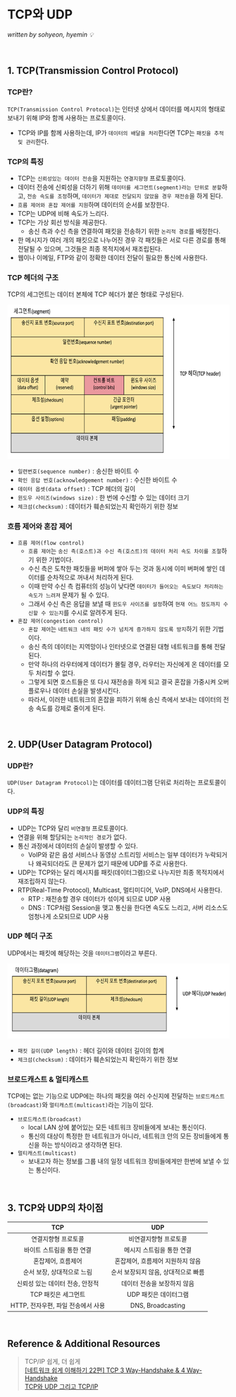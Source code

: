  # TCP와 UDP
*written by sohyeon, hyemin 💡*

<br>

## 1. TCP(Transmission Control Protocol)

### TCP란?
`TCP(Transmission Control Protocol)`는 인터넷 상에서 데이터를 메시지의 형태로 보내기 위해 IP와 함께 사용하는 프로토콜이다.  
* TCP와 IP를 함께 사용하는데, IP가 `데이터의 배달을 처리`한다면 TCP는 `패킷을 추적 및 관리`한다.  

### TCP의 특징
* TCP는 `신뢰성있는 데이터 전송`을 지원하는 `연결지향형` 프로토콜이다. 
* 데이터 전송에 신뢰성을 더하기 위해 `데이터를 세그먼트(segment)라는 단위로 분할`하고, `전송 속도를 조정`하며, `데이터가 제대로 전달되지 않았을 경우 재전송`을 하게 된다.  
* `흐름 제어와 혼잡 제어를 지원`하며 데이터의 순서를 보장한다.
* TCP는 UDP에 비해 속도가 느리다.
* TCP는 가상 회선 방식을 제공한다.
    - 송신 측과 수신 측을 연결하여 패킷을 전송하기 위한 `논리적 경로`를 배정한다.
* 한 메시지가 여러 개의 패킷으로 나누어진 경우 각 패킷들은 서로 다른 경로를 통해 전달될 수 있으며, 그것들은 최종 목적지에서 재조립된다.  
* 웹이나 이메일, FTP와 같이 정확한 데이터 전달이 필요한 통신에 사용한다.  

### TCP 헤더의 구조
TCP의 세그먼트는 데이터 본체에 TCP 헤더가 붙은 형태로 구성된다.  

<img src="./resources/TCP_Header.jpg" height="350px">

* `일련번호(sequence number)` : 송신한 바이트 수
* `확인 응답 번호(acknowledgement number)` : 수신한 바이트 수
* `데이터 옵셋(data offset)` : TCP 헤더의 길이
* `윈도우 사이즈(windows size)` : 한 번에 수신할 수 있는 데이터 크기
* `체크섬(checksum)` : 데이터가 훼손되었는지 확인하기 위한 정보

### 흐름 제어와 혼잡 제어
- `흐름 제어(flow control)`
    * `흐름 제어`는 `송신 측(호스트)과 수신 측(호스트)의 데이터 처리 속도 차이를 조절`하기 위한 기법이다.  
    * 수신 측은 도착한 패킷들을 버퍼에 쌓아 두는 것과 동시에 이미 버퍼에 쌓인 데이터를 순차적으로 꺼내서 처리하게 된다.  
    * 이때 만약 수신 측 컴퓨터의 성능이 낮다면 `데이터가 들어오는 속도보다 처리하는 속도가 느려져` 문제가 될 수 있다.  
    * 그래서 수신 측은 응답을 보낼 때 `윈도우 사이즈를 설정`하여 `현재 어느 정도까지 수신할 수 있는지`를 수시로 알려주게 된다.  
- `혼잡 제어(congestion control)`
    * `혼잡 제어`는 `네트워크 내의 패킷 수가 넘치게 증가하지 않도록 방지`하기 위한 기법이다.  
    * 송신 측의 데이터는 지역망이나 인터넷으로 연결된 대형 네트워크를 통해 전달된다.  
    * 만약 하나의 라우터에게 데이터가 몰릴 경우, 라우터는 자신에게 온 데이터를 모두 처리할 수 없다.  
    * 그렇게 되면 호스트들은 또 다시 재전송을 하게 되고 결국 혼잡을 가중시켜 오버플로우나 데이터 손실을 발생시킨다.
    * 따라서, 이러한 네트워크의 혼잡을 피하기 위해 송신 측에서 보내는 데이터의 전송 속도를 강제로 줄이게 된다.
<br>

## 2. UDP(User Datagram Protocol)

### UDP란?
`UDP(User Datagram Protocol)`는 데이터를 데이터그램 단위로 처리하는 프로토콜이다.  

### UDP의 특징
* UDP는 TCP와 달리 `비연결형` 프로토콜이다.
* 연결을 위해 할당되는 `논리적인 경로`가 없다.  
* 통신 과정에서 데이터의 손실이 발생할 수 있다.
    - VoIP와 같은 음성 서비스나 동영상 스트리밍 서비스는 일부 데이터가 누락되거나 왜곡되더라도 큰 문제가 없기 때문에 UDP를 주로 사용한다.  
* UDP는 TCP와는 달리 메시지를 패킷(데이터그램)으로 나누지만 최종 목적지에서 재조립하지 않는다.
* RTP(Real-Time Protocol), Multicast, 멀티미디어, VoIP, DNS에서 사용한다.
    - RTP : 재전송할 경우 데이터가 섞이게 되므로 UDP 사용
    - DNS : TCP처럼 Session을 맺고 통신을 한다면 속도도 느리고, 서버 리소스도 엄청나게 소모되므로 UDP 사용

### UDP 헤더 구조
UDP에서는 패킷에 해당하는 것을 `데이터그램`이라고 부른다.  
  
<img src="./resources/UDP_Header.jpg" height="170px"> 
  
* `패킷 길이(UDP length)` : 헤더 길이와 데이터 길이의 합계
* `체크섬(checksum)` : 데이터가 훼손되었는지 확인하기 위한 정보

### 브로드캐스트 & 멀티캐스트
TCP에는 없는 기능으로 UDP에는 하나의 패킷을 여러 수신지에 전달하는 `브로드캐스트(broadcast)`와 `멀티캐스트(multicast)`라는 기능이 있다.  
* `브로드캐스트(broadcast)` 
    - local LAN 상에 붙어있는 모든 네트워크 장비들에게 보내는 통신이다.  
    - 통신의 대상이 특정한 한 네트워크가 아니라, 네트워크 안의 모든 장비들에게 통신을 하는 방식이라고 생각하면 된다.  
* `멀티캐스트(multicast)`
    - 보내고자 하는 정보를 그룹 내의 일정 네트워크 장비들에게만 한번에 보낼 수 있는 통신이다.  
    
<br>

## 3. TCP와 UDP의 차이점
|TCP|UDP|
|:---:|:---:|
| 연결지향형 프로토콜 | 비연결지향형 프로토콜 |
| 바이트 스트림을 통한 연결 | 메시지 스트림을 통한 연결 |
| 혼잡제어, 흐름제어 | 혼잡제어, 흐름제어 지원하지 않음 |
| 순서 보장, 상대적으로 느림 | 순서 보장되지 않음, 상대적으로 빠름 |
| 신뢰성 있는 데이터 전송, 안정적 | 데이터 전송을 보장하지 않음 |
| TCP 패킷은 세그먼트 | UDP 패킷은 데이터그램 |
| HTTP, 전자우편, 파일 전송에서 사용 | DNS, Broadcasting |

<br>

## Reference & Additional Resources
> TCP/IP 쉽게, 더 쉽게  
> [[네트워크 쉽게 이해하기 22편] TCP 3 Way-Handshake & 4 Way-Handshake](https://mindnet.tistory.com/entry/%EB%84%A4%ED%8A%B8%EC%9B%8C%ED%81%AC-%EC%89%BD%EA%B2%8C-%EC%9D%B4%ED%95%B4%ED%95%98%EA%B8%B0-22%ED%8E%B8-TCP-3-WayHandshake-4-WayHandshake)   
> [TCP와 UDP 그리고 TCP/IP](https://goodgid.github.io/TCP-UDP/)  
